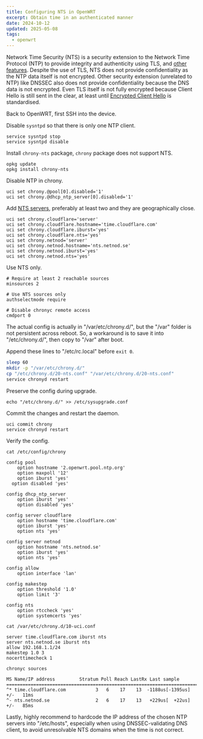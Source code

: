 ```yaml
---
title: Configuring NTS in OpenWRT
excerpt: Obtain time in an authenticated manner
date: 2024-10-12
updated: 2025-05-08
tags:
  - openwrt
---
```


Network Time Security (NTS) is a security extension to the Network Time Protocol (NTP) to provide integrity and authenticity using TLS, and [other features](https://datatracker.ietf.org/doc/html/rfc8915#name-objectives). Despite the use of TLS, NTS does not provide confidentiality as the NTP data itself is not encrypted. Other security extension (unrelated to NTP) like DNSSEC also does not provide confidentiality because the DNS data is not encrypted. Even TLS itself is not fully encrypted because Client Hello is still sent in the clear, at least until [Encrypted Client Hello](https://blog.cloudflare.com/announcing-encrypted-client-hello/) is standardised.

Back to OpenWRT, first SSH into the device.

Disable `sysntpd` so that there is only one NTP client.

```
service sysntpd stop
service sysntpd disable
```

Install `chrony-nts` package, `chrony` package does not support NTS.

```
opkg update
opkg install chrony-nts
```

Disable NTP in chrony.

```
uci set chrony.@pool[0].disabled='1'
uci set chrony.@dhcp_ntp_server[0].disabled='1'
```

Add [NTS servers](https://github.com/jauderho/nts-servers), preferably at least two and they are geographically close.

```
uci set chrony.cloudflare='server'
uci set chrony.cloudflare.hostname='time.cloudflare.com'
uci set chrony.cloudflare.iburst='yes'
uci set chrony.cloudflare.nts='yes'
uci set chrony.netnod='server'
uci set chrony.netnod.hostname='nts.netnod.se'
uci set chrony.netnod.iburst='yes'
uci set chrony.netnod.nts='yes'
```

Use NTS only.

```plain /etc/chrony.d/20-nts.conf
# Require at least 2 reachable sources
minsources 2

# Use NTS sources only
authselectmode require

# Disable chronyc remote access
cmdport 0
```

The actual config is actually in "/var/etc/chrony.d/", but the "/var" folder is not persistent across reboot.
So, a workaround is to save it into "/etc/chrony.d/", then copy to "/var" after boot.

Append these lines to "/etc/rc.local" before `exit 0`.

```sh /etc/rc.local
sleep 60
mkdir -p "/var/etc/chrony.d/"
cp "/etc/chrony.d/20-nts.conf" "/var/etc/chrony.d/20-nts.conf"
service chronyd restart
```

Preserve the config during upgrade.

```
echo "/etc/chrony.d/" >> /etc/sysupgrade.conf
```

Commit the changes and restart the daemon.

```
uci commit chrony
service chronyd restart
```

Verify the config.

```
cat /etc/config/chrony

config pool
	option hostname '2.openwrt.pool.ntp.org'
	option maxpoll '12'
	option iburst 'yes'
  option disabled 'yes'

config dhcp_ntp_server
	option iburst 'yes'
	option disabled 'yes'

config server cloudflare
	option hostname 'time.cloudflare.com'
	option iburst 'yes'
	option nts 'yes'

config server netnod
	option hostname 'nts.netnod.se'
	option iburst 'yes'
	option nts 'yes'

config allow
	option interface 'lan'

config makestep
	option threshold '1.0'
	option limit '3'

config nts
	option rtccheck 'yes'
	option systemcerts 'yes'
```

```
cat /var/etc/chrony.d/10-uci.conf

server time.cloudflare.com iburst nts
server nts.netnod.se iburst nts
allow 192.168.1.1/24
makestep 1.0 3
nocerttimecheck 1
```

```
chronyc sources

MS Name/IP address         Stratum Poll Reach LastRx Last sample
===============================================================================
^* time.cloudflare.com           3   6    17    13  -1188us[-1395us] +/-   11ms
^- nts.netnod.se                 2   6    17    13   +229us[  +22us] +/-   85ms
```

Lastly, highly recommend to hardcode the IP address of the chosen NTP servers into "/etc/hosts", especially when using DNSSEC-validating DNS client, to avoid unresolvable NTS domains when the time is not correct.
